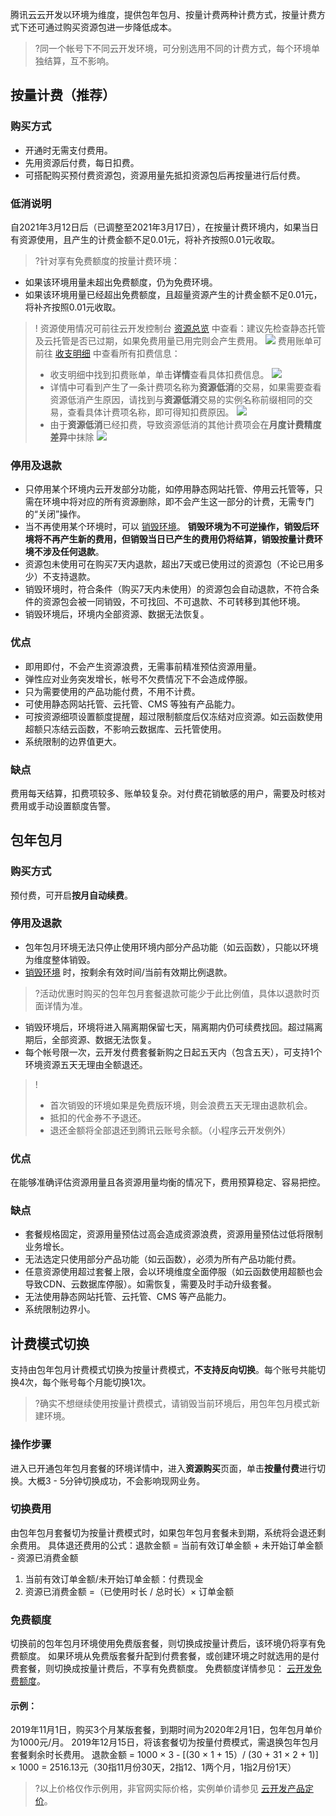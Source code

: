 腾讯云云开发以环境为维度，提供包年包月、按量计费两种计费方式，按量计费方式下还可通过购买资源包进一步降低成本。
>?同一个帐号下不同云开发环境，可分别选用不同的计费方式，每个环境单独结算，互不影响。

## 按量计费（推荐）

### 购买方式
- 开通时无需支付费用。
- 先用资源后付费，每日扣费。
- 可搭配购买预付费资源包，资源用量先抵扣资源包后再按量进行后付费。

### 低消说明
自2021年3月12日后（已调整至2021年3月17日），在按量计费环境内，如果当日有资源使用，且产生的计费金额不足0.01元，将补齐按照0.01元收取。

>?针对享有免费额度的按量计费环境：
- 如果该环境用量未超出免费额度，仍为免费环境。
- 如果该环境用量已经超出免费额度，且超量资源产生的计费金额不足0.01元，将补齐按照0.01元收取。

>! 资源使用情况可前往云开发控制台 [资源总览](https://console.cloud.tencent.com/tcb/env/overview) 中查看：建议先检查静态托管及云托管是否已过期，如果免费用量已用完则会产生费用。
![](https://main.qcloudimg.com/raw/8900da6d52fbb7b264efc790de02f5b1.png)
> 费用账单可前往 [收支明细](https://console.cloud.tencent.com/expense/transactions) 中查看所有扣费信息：
> - 收支明细中找到扣费账单，单击**详情**查看具体扣费信息。
> ![](https://main.qcloudimg.com/raw/eeb07b5f3c948c468614300aa0261752.png)
> - 详情中可看到产生了一条计费项名称为**资源低消**的交易，如果需要查看资源低消产生原因，请找到与**资源低消**交易的实例名称前缀相同的交易，查看具体计费项名称，即可得知扣费原因。
> ![](https://main.qcloudimg.com/raw/d8aa4c8fc33c75b0d443caa71f7fa8b3.png)
> - 由于**资源低消**已经扣费，导致资源低消的其他计费项会在**月度计费精度差异**中抹除
>![](https://main.qcloudimg.com/raw/50a75a7ba1decf9372b78b4a7b27756c.png)

### 停用及退款
- 只停用某个环境内云开发部分功能，如停用静态网站托管、停用云托管等，只需在环境中将对应的所有资源删除，即不会产生这一部分的计费，无需专门的“关闭”操作。
- 当不再使用某个环境时，可以 [销毁环境](https://cloud.tencent.com/document/product/876/40467)。 **销毁环境为不可逆操作，销毁后环境将不再产生新的费用，但销毁当日已产生的费用仍将结算，销毁按量计费环境不涉及任何退款**。
- 资源包未使用可在购买7天内退款，超出7天或已使用过的资源包（不论已用多少）不支持退款。
- 销毁环境时，符合条件（购买7天内未使用）的资源包会自动退款，不符合条件的资源包会被一同销毁，不可找回、不可退款、不可转移到其他环境。
- 销毁环境后，环境内全部资源、数据无法恢复。

### 优点
- 即用即付，不会产生资源浪费，无需事前精准预估资源用量。
- 弹性应对业务突发增长，帐号不欠费情况下不会造成停服。
- 只为需要使用的产品功能付费，不用不计费。
- 可使用静态网站托管、云托管、CMS 等独有产品能力。
- 可按资源细项设置额度提醒，超过限制额度后仅冻结对应资源。如云函数使用超额只冻结云函数，不影响云数据库、云托管使用。
- 系统限制的边界值更大。

### 缺点
费用每天结算，扣费项较多、账单较复杂。对付费花销敏感的用户，需要及时核对费用或手动设置额度告警。


## 包年包月

### 购买方式
预付费，可开启**按月自动续费**。

### 停用及退款
- 包年包月环境无法只停止使用环境内部分产品功能（如云函数），只能以环境为维度整体销毁。
- [销毁环境](https://cloud.tencent.com/document/product/876/40467) 时，按剩余有效时间/当前有效期比例退款。
> ?活动优惠时购买的包年包月套餐退款可能少于此比例值，具体以退款时页面详情为准。
- 销毁环境后，环境将进入隔离期保留七天，隔离期内仍可续费找回。超过隔离期后，全部资源、数据无法恢复。
- 每个帐号限一次，云开发付费套餐新购之日起五天内（包含五天），可支持1个环境资源五天无理由全额退还。
>!
>- 首次销毁的环境如果是免费版环境，则会浪费五天无理由退款机会。
>- 抵扣的代金券不予退还。
>- 退还金额将全部退还到腾讯云账号余额。（小程序云开发例外）

### 优点
在能够准确评估资源用量且各资源用量均衡的情况下，费用预算稳定、容易把控。

### 缺点
 - 套餐规格固定，资源用量预估过高会造成资源浪费，资源用量预估过低将限制业务增长。
 - 无法选定只使用部分产品功能（如云函数），必须为所有产品功能付费。
 - 任意资源使用超过套餐上限，会以环境维度全面停服（如云函数使用超额也会导致CDN、云数据库停服）。如需恢复，需要及时手动升级套餐。
 - 无法使用静态网站托管、云托管、CMS 等产品能力。
 - 系统限制边界小。


## 计费模式切换
支持由包年包月计费模式切换为按量计费模式，**不支持反向切换**。每个账号共能切换4次，每个账号每个月能切换1次。
> ?确实不想继续使用按量计费模式，请销毁当前环境后，用包年包月模式新建环境。

### 操作步骤
进入已开通包年包月套餐的环境详情中，进入**资源购买**页面，单击**按量付费**进行切换。大概3 - 5分钟切换成功，不会影响现网业务。

### 切换费用
由包年包月套餐切为按量计费模式时，如果包年包月套餐未到期，系统将会退还剩余费用。
具体退还费用的公式：退款金额 = 当前有效订单金额 + 未开始订单金额 - 资源已消费金额
1. 当前有效订单金额/未开始订单金额：付费现金
2. 资源已消费金额 =（已使用时长 / 总时长）× 订单金额

### 免费额度
切换前的包年包月环境使用免费版套餐，则切换成按量计费后，该环境仍将享有免费额度。
如果环境从免费版套餐升配到付费套餐，或创建环境之时就选用的是付费套餐，则切换成按量计费后，不享有免费额度。
免费额度详情参见： [云开发免费额度](https://cloud.tencent.com/document/product/876/47816)。

#### 示例：
2019年11月1日，购买3个月某版套餐，到期时间为2020年2月1日，包年包月单价为1000元/月。
2019年12月15日，将该套餐切为按量付费模式，需退换包年包月套餐剩余时长费用。
退款金额 = 1000 × 3 - [(30 × 1 + 15）/ (30 + 31 × 2 + 1)] × 1000 = 2516.13元（30指11月份30天，2指12、1两个月，1指2月份1天）
>?以上价格仅作示例用，非官网实际价格，实例单价请参见 [云开发产品定价](https://cloud.tencent.com/document/product/876/39095)。
